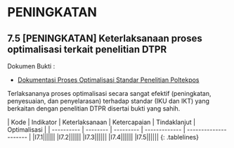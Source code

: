 # PENINGKATAN

## 7.5 [PENINGKATAN] Keterlaksanaan proses optimalisasi terkait penelitian DTPR

Dokumen Bukti :

- [Dokumentasi Proses Optimalisasi Standar Penelitian Poltekpos](../standar/standarpenelitian.pdf)

Terlaksananya proses optimalisasi secara sangat efektif (peningkatan, penyesuaian, dan penyelarasan) terhadap standar (IKU dan IKT) yang berkaitan dengan penelitian DTPR disertai bukti yang sahih.

| Kode      | Indikator | Keterlaksanaan | Ketercapaian | Tindaklanjut | Optimalisasi |
| ---------- | -------- | --------- | ------------- | --------------------- |
|I7.1||||||
|I7.2||||||
|I7.3||||||
|I7.4||||||
|I7.5||||||
{: .tablelines}
